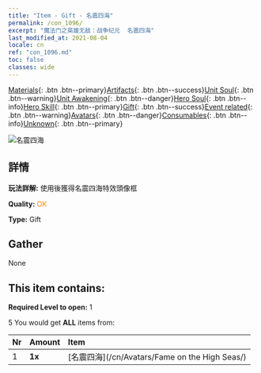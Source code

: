 ```yaml
---
title: "Item - Gift - 名震四海"
permalink: /con_1096/
excerpt: "魔法门之英雄无敌：战争纪元  名震四海"
last_modified_at: 2021-08-04
locale: cn
ref: "con_1096.md"
toc: false
classes: wide
---
```

 [Materials](/ItemsCN/){: .btn .btn--primary}[Artifacts](/ItemsCN/Artifacts/){: .btn .btn--success}[Unit Soul](/ItemsCN/UnitSoul/){: .btn .btn--warning}[Unit Awakening](/ItemsCN/UnitAwakening/){: .btn .btn--danger}[Hero Soul](/ItemsCN/HeroSoul/){: .btn .btn--info}[Hero Skill](/ItemsCN/HeroSkill/){: .btn .btn--primary}[Gift](/ItemsCN/Gift/){: .btn .btn--success}[Event related](/ItemsCN/Events/){: .btn .btn--warning}[Avatars](/ItemsCN/Avatars/){: .btn .btn--danger}[Consumables](/ItemsCN/Consumables/){: .btn .btn--info}[Unknown](/ItemsCN/Unknown/){: .btn .btn--primary}

 ![名震四海](/images/a/avatarFrame_201.png)

## 詳情
 **玩法詳解:** 使用後獲得名震四海特效頭像框

 **Quality:** <span style="color: #FF8C00">OK</span>

 **Type:** Gift

## Gather

  None

## This item contains:

 **Required Level to open:** 1

 5 You would get **ALL** items  from:

  | Nr | Amount |     Item    |
  |:---|:-------|:------------|
  | 1 |  **1x** | [名震四海](/cn/Avatars/Fame on the High Seas/) |  | 
